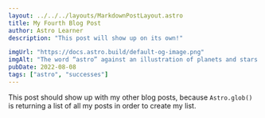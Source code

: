 ```yaml
---
layout: ../../../layouts/MarkdownPostLayout.astro
title: My Fourth Blog Post
author: Astro Learner
description: "This post will show up on its own!"

imgUrl: "https://docs.astro.build/default-og-image.png"
imgAlt: "The word “astro” against an illustration of planets and stars."
pubDate: 2022-08-08
tags: ["astro", "successes"]
---
```

This post should show up with my other blog posts, because `Astro.glob()` is returning a list of all my posts in order to create my list.
